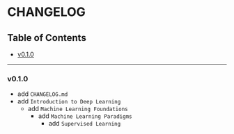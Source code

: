 <h1>CHANGELOG</h1>

<h2>Table of Contents</h2>

- [v0.1.0](#v010)

--------------------

### v0.1.0

- add `CHANGELOG.md`
- add `Introduction to Deep Learning`
  - add `Machine Learning Foundations`
    - add `Machine Learning Paradigms`
      - add `Supervised Learning`